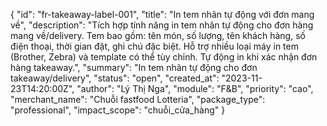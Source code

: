 {
  "id": "fr-takeaway-label-001",
  "title": "In tem nhãn tự động với đơn mang về",
  "description": "Tích hợp tính năng in tem nhãn tự động cho đơn hàng mang về/delivery. Tem bao gồm: tên món, số lượng, tên khách hàng, số điện thoại, thời gian đặt, ghi chú đặc biệt. Hỗ trợ nhiều loại máy in tem (Brother, Zebra) và template có thể tùy chỉnh. Tự động in khi xác nhận đơn hàng takeaway.",
  "summary": "In tem nhãn tự động cho đơn takeaway/delivery",
  "status": "open",
  "created_at": "2023-11-23T14:20:00Z",
  "author": "Lý Thị Nga",
  "module": "F&B",
  "priority": "cao",
  "merchant_name": "Chuỗi fastfood Lotteria",
  "package_type": "professional",
  "impact_scope": "chuỗi_cửa_hàng"
}
